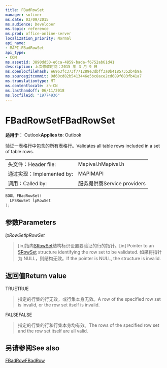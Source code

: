 ```yaml
---
title: FBadRowSet
manager: soliver
ms.date: 03/09/2015
ms.audience: Developer
ms.topic: reference
ms.prod: office-online-server
localization_priority: Normal
api_name:
- MAPI.FBadRowSet
api_type:
- COM
ms.assetid: 3890dd50-e6ca-4859-bada-f6752ab61d41
description: 上次修改时间：2015 年 3 月 9 日
ms.openlocfilehash: e6963fc373f771289e3dbff3a0b41857352b4b9a
ms.sourcegitcommit: 9d60cd82b5413446e5bc8ace2cd689f683fb41a7
ms.translationtype: MT
ms.contentlocale: zh-CN
ms.lasthandoff: 06/11/2018
ms.locfileid: "19774936"
---
```

# <a name="fbadrowset"></a><span data-ttu-id="5071f-103">FBadRowSet</span><span class="sxs-lookup"><span data-stu-id="5071f-103">FBadRowSet</span></span>

  
  
<span data-ttu-id="5071f-104">**适用于**： Outlook</span><span class="sxs-lookup"><span data-stu-id="5071f-104">**Applies to**: Outlook</span></span> 
  
<span data-ttu-id="5071f-105">验证一表格行中包含的所有表格行。</span><span class="sxs-lookup"><span data-stu-id="5071f-105">Validates all table rows included in a set of table rows.</span></span>
  
|||
|:-----|:-----|
|<span data-ttu-id="5071f-106">头文件：</span><span class="sxs-lookup"><span data-stu-id="5071f-106">Header file:</span></span>  <br/> |<span data-ttu-id="5071f-107">Mapival.h</span><span class="sxs-lookup"><span data-stu-id="5071f-107">Mapival.h</span></span>  <br/> |
|<span data-ttu-id="5071f-108">通过实现：</span><span class="sxs-lookup"><span data-stu-id="5071f-108">Implemented by:</span></span>  <br/> |<span data-ttu-id="5071f-109">MAPI</span><span class="sxs-lookup"><span data-stu-id="5071f-109">MAPI</span></span>  <br/> |
|<span data-ttu-id="5071f-110">调用：</span><span class="sxs-lookup"><span data-stu-id="5071f-110">Called by:</span></span>  <br/> |<span data-ttu-id="5071f-111">服务提供商</span><span class="sxs-lookup"><span data-stu-id="5071f-111">Service providers</span></span>  <br/> |
   
```cpp
BOOL FBadRowSet(
  LPSRowSet lpRowSet
);
```

## <a name="parameters"></a><span data-ttu-id="5071f-112">参数</span><span class="sxs-lookup"><span data-stu-id="5071f-112">Parameters</span></span>

 <span data-ttu-id="5071f-113">_lpRowSet_</span><span class="sxs-lookup"><span data-stu-id="5071f-113">_lpRowSet_</span></span>
  
> <span data-ttu-id="5071f-114">[in]指向[SRowSet](srowset.md)结构标识设置要验证的行的指针。</span><span class="sxs-lookup"><span data-stu-id="5071f-114">[in] Pointer to an [SRowSet](srowset.md) structure identifying the row set to be validated.</span></span> <span data-ttu-id="5071f-115">如果将指针为 NULL，则结构无效。</span><span class="sxs-lookup"><span data-stu-id="5071f-115">If the pointer is NULL, the structure is invalid.</span></span> 
    
## <a name="return-value"></a><span data-ttu-id="5071f-116">返回值</span><span class="sxs-lookup"><span data-stu-id="5071f-116">Return value</span></span>

<span data-ttu-id="5071f-117">TRUE</span><span class="sxs-lookup"><span data-stu-id="5071f-117">TRUE</span></span> 
  
> <span data-ttu-id="5071f-118">指定的行集的行无效，或行集本身无效。</span><span class="sxs-lookup"><span data-stu-id="5071f-118">A row of the specified row set is invalid, or the row set itself is invalid.</span></span> 
    
<span data-ttu-id="5071f-119">FALSE</span><span class="sxs-lookup"><span data-stu-id="5071f-119">FALSE</span></span> 
  
> <span data-ttu-id="5071f-120">指定的行集的行和行集本身均有效。</span><span class="sxs-lookup"><span data-stu-id="5071f-120">The rows of the specified row set and the row set itself are all valid.</span></span>
    
## <a name="see-also"></a><span data-ttu-id="5071f-121">另请参阅</span><span class="sxs-lookup"><span data-stu-id="5071f-121">See also</span></span>



[<span data-ttu-id="5071f-122">FBadRow</span><span class="sxs-lookup"><span data-stu-id="5071f-122">FBadRow</span></span>](fbadrow.md)

